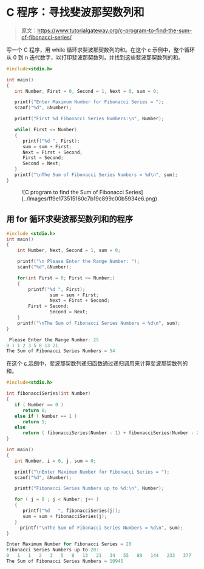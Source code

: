 # C 程序：寻找斐波那契数列和

> 原文：<https://www.tutorialgateway.org/c-program-to-find-the-sum-of-fibonacci-series/>

写一个 C 程序，用 while 循环求斐波那契数列的和。在这个 c 示例中，整个循环从 0 到 n 迭代数字，以打印斐波那契数列，并找到这些斐波那契数列的和。

```c
#include<stdio.h>

int main()
{
   int Number, First = 0, Second = 1, Next = 0, sum = 0;

   printf("Enter Maximum Number for Fibonacci Series = ");
   scanf("%d", &Number);

   printf("First %d Fibonacci Series Numbers:\n", Number);

   while( First <= Number)
   {
      printf("%d ", First);
      sum = sum + First;
      Next = First + Second;
      First = Second;
      Second = Next; 
   }
   printf("\nThe Sum of Fibonacci Series Numbers = %d\n", sum);
}

```

<figure class="wp-block-image size-large">![C program to find the Sum of Fibonacci Series](../Images/ff9e173515160c7b19c899c00b5934e6.png)</figure>

## 用 for 循环求斐波那契数列和的程序

```c
#include <stdio.h>
int main()
{
	int Number, Next, Second = 1, sum = 0;

	printf("\n Please Enter the Range Number: ");
	scanf("%d",&Number);

	for(int First = 0; First <= Number;) 
	{
		printf("%d ", First);
      	        sum = sum + First;
      	        Next = First + Second;
		First = Second;
      	        Second = Next; 
	}
	printf("\nThe Sum of Fibonacci Series Numbers = %d\n", sum);
}

```

```c
 Please Enter the Range Number: 25
0 1 1 2 3 5 8 13 21 
The Sum of Fibonacci Series Numbers = 54
```

在这个 [c 示例](https://www.tutorialgateway.org/c-programming-examples/)中，斐波那契数列递归函数通过递归调用来计算斐波那契数列的和。

```c
#include<stdio.h>

int fibonacciSeries(int Number)
{
   if ( Number == 0 )
      return 0;
   else if ( Number == 1 )
      return 1;
   else
      return ( fibonacciSeries(Number - 1) + fibonacciSeries(Number - 2) );
} 

int main()
{
   int Number, i = 0, j, sum = 0;

   printf("\nEnter Maximum Number for Fibonacci Series = ");
   scanf("%d", &Number);

   printf("Fibonacci Series Numbers up to %d:\n", Number);

   for ( j = 0 ; j < Number; j++ )
   {
      printf("%d   ", fibonacciSeries(j));
      sum = sum + fibonacciSeries(j);
   }
     printf("\nThe Sum of Fibonacci Series Numbers = %d\n", sum);
}
```

```c
Enter Maximum Number for Fibonacci Series = 20
Fibonacci Series Numbers up to 20:
0   1   1   2   3   5   8   13   21   34   55   89   144   233   377   610   987   1597   2584   4181   
The Sum of Fibonacci Series Numbers = 10945
```